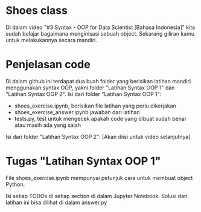 # Shoes class

Di dalam video "#3 Syntax - OOP for Data Scientist [Bahasa Indonesia]" kita sudah belajar bagaimana menginisasi sebuah object. Sekarang giliran kamu untuk melakukannya secara mandiri.

# Penjelasan code
Di dalam github ini terdapat dua buah folder yang berisikan latihan mandiri menggunakan syntax OOP, yakni folder "Latihan Syntax OOP 1" dan "Latihan Syntax OOP 2".
Isi dari folder "Latihan Syntax OOP 1":
- shoes_exercise.ipynb, berisikan file latihan yang perlu dikerjakan
- shoes_exercise_answer.ipynb jawaban dari latihan
- tests.py, test untuk mengecek apakah code yang dibuat sudah benar atau masih ada yang salah

Isi dari folder "Latihan Syntax OOP 2":
[Akan diisi untuk video selanjutnya]

# Tugas "Latihan Syntax OOP 1"
File shoes_exercise.ipynb mempunyai petunjuk cara untuk membuat object Python. 

Isi setiap TODOs di setiap section di dalam Jupyter Notebook. Solusi dari latihan ini bisa dilihat di dalam answer.py
